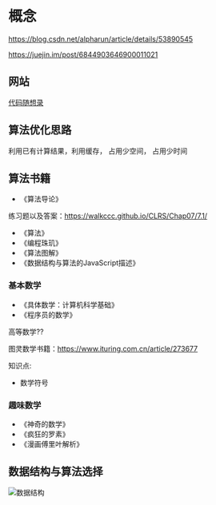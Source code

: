 
# 概念

<https://blog.csdn.net/alpharun/article/details/53890545>

<https://juejin.im/post/6844903646900011021>

## 网站

[代码随想录](https://programmercarl.com/0139.%E5%8D%95%E8%AF%8D%E6%8B%86%E5%88%86.html#%E7%AE%97%E6%B3%95%E5%85%AC%E5%BC%80%E8%AF%BE)

## 算法优化思路

利用已有计算结果，利用缓存， 占用少空间， 占用少时间

## 算法书籍

- 《算法导论》

练习题以及答案：<https://walkccc.github.io/CLRS/Chap07/7.1/>

- 《算法》
- 《编程珠玑》
- 《算法图解》
- 《数据结构与算法的JavaScript描述》

### 基本数学

- 《具体数学：计算机科学基础》
- 《程序员的数学》

高等数学??

图灵数学书籍：<https://www.ituring.com.cn/article/273677>

知识点:

- 数学符号

### 趣味数学

- 《神奇的数学》
- 《疯狂的罗素》
- 《漫画傅里叶解析》

## 数据结构与算法选择

![数据结构](./760432-20161005131748739-688884364.png)
